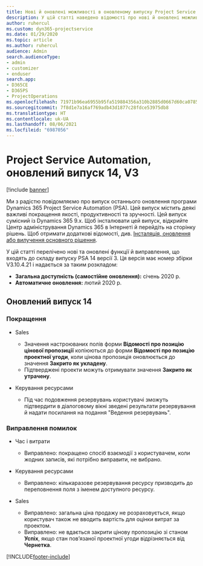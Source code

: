```yaml
---
title: Нові й оновлені можливості в оновленому випуску Project Service Automation 14 версії 3
description: У цій статті наведено відомості про нові й оновлені можливості Project Service Automation 14 версії 3.
author: ruhercul
ms.custom: dyn365-projectservice
ms.date: 01/29/2020
ms.topic: article
ms.author: ruhercul
audience: Admin
search.audienceType:
- admin
- customizer
- enduser
search.app:
- D365CE
- D365PS
- ProjectOperations
ms.openlocfilehash: 71971b96ea6955b95fa519884356a310b2885d0667d60ca07856a444de77dc64
ms.sourcegitcommit: 7f8d1e7a16af769adb43d1877c28fdce53975db8
ms.translationtype: HT
ms.contentlocale: uk-UA
ms.lasthandoff: 08/06/2021
ms.locfileid: "6987056"
---
```

# <a name="project-service-automation-update-release-14-v3"></a>Project Service Automation, оновлений випуск 14, V3

[!include [banner](../includes/psa-now-project-operations.md)]

Ми з радістю повідомляємо про випуск останнього оновлення програми Dynamics 365 Project Service Automation (PSA). Цей випуск містить деякі важливі покращення якості, продуктивності та зручності. Цей випуск сумісний із Dynamics 365 9.x. Щоб інсталювати цей випуск, відкрийте Центр адміністрування Dynamics 365 в Інтернеті й перейдіть на сторінку рішень. Щоб отримати додаткові відомості, див. [Інсталяція, оновлення або вилучення основного рішення](/power-platform/admin/install-remove-preferred-solution).

У цій статті перелічено нові та оновлені функції й виправлення, що входять до складу випуску PSA 14 версії 3. Ця версія має номер збірки V3.10.4.21 і надається за таким розкладом:

- **Загальна доступність (самостійне оновлення):** січень 2020 р.
- **Автоматичне оновлення:** лютий 2020 р.

## <a name="update-release-14"></a>Оновлений випуск 14

### <a name="enhancements"></a>Покращення

- Sales

     - Значення настроюваних полів форми **Відомості про позицію цінової пропозиції** копіюються до форми **Відомості про позицію проектної угоди**, коли цінова пропозиція оновлюється до значення **Закрито як укладену**.
     - Підтверджені проекти можуть отримувати значення **Закрито як утрачену**.

- Керування ресурсами

     - Під час подовження резервувань користувачі зможуть підтвердити в діалоговому вікні зведені результати резервування й надати посилання на подання "Ведення резервувань".


### <a name="bug-fixes"></a>Виправлення помилок

- Час і витрати

     - Виправлено: покращено спосіб взаємодії з користувачем, коли жодних записів, які потрібно виправити, не вибрано.

- Керування ресурсами

     - Виправлено: кількаразове резервування ресурсу призводить до переповнення поля з іменем доступного ресурсу.

- Sales

     - Виправлено: загальна ціна продажу не розраховується, якщо користувач також не вводить вартість для оцінки витрат за проектом.
     - Виправлено: не вдається закрити цінову пропозицію зі станом **Успіх**, якщо стан пов’язаної проектної угоди відрізняється від **Чернетка**.



[!INCLUDE[footer-include](../includes/footer-banner.md)]